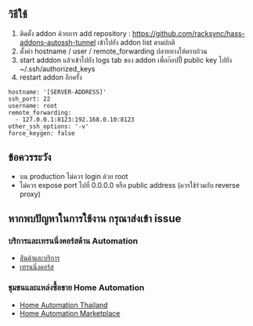 ## วิธีใช้ 

1. ติดตั้ง addon ด้วยการ add repository : https://github.com/racksync/hass-addons-autossh-tunnel เข้าไปยัง addon list ตามปกติ
2. ตั้งค่า hostname / user / remote_forwarding ปลายทางให้ครบถ้วน
3. start adddon แล้วเข้าไปยัง logs tab ของ addon เพื่อก๊อปปี้ public key ไปยัง ~/.ssh/authorized_keys
4. restart addon อีกครั้ง


```
hostname: '[SERVER-ADDRESS]'
ssh_port: 22
username: root
remote_forwarding:
  - 127.0.0.1:8123:192.168.0.10:8123
other_ssh_options: '-v'
force_keygen: false
```
## ข้อควรระวัง

- บน production ไม่ควร login ด้วย root
- ไม่ควร expose port ไปที่ 0.0.0.0 หรือ public address (ควรใช้ร่วมกับ reverse proxy) 

## หากพบปัญหาในการใช้งาน กรุณาส่งเข้า issue

### บริการและเทรนนิ่งคอร์สด้าน Automation 

- [สินค้าและบริการ](https://racksync.com)
- [เทรนนิ่งคอร์ส](https://facebook.com/racksync)

### ชุมชนและแหล่งซื้อขาย Home Automation

- [Home Automation Thailand](https://www.facebook.com/groups/hathailand)
- [Home Automation Marketplace](https://www.facebook.com/groups/hatmarketplace)
